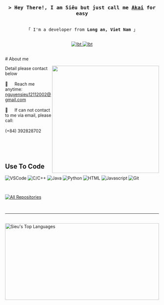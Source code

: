 <!-- Intro  -->
<h3 align="center">
 <samp>&gt; Hey There!, I am Siêu but just call me
  <b><a target="_blank" href="">Akai</a> for easy</b>
 </samp>
</h3>


<p align="center"> 
  <samp>
    <br>
    「 I'm a developer from <b>Long an, Viet Nam</b> 」
    <br>
    <br>
  </samp>
</p>

<p align="center">
 <a href="https://www.linkedin.com/in/nguyenquocsieu-akai/" target="_blank">
  <img src="https://img.shields.io/badge/LinkedIn-0077B5?style=for-the-badge&logo=linkedin&logoColor=white" alt="lbt"/>
 </a>
  
 <a href="https://www.facebook.com/toiQS" target="_blank">
  <img src="https://img.shields.io/badge/Facebook-20BEFF?&style=for-the-badge&logo=facebook&logoColor=white" alt="lbt"  />
  </a> 
</p>
<br />
<!-- About Section -->
 # About me
 
<p>
 <img align="right" width="350" src="https://media.giphy.com/media/v1.Y2lkPTc5MGI3NjExbW12MHd3MjJmMXFodHIzdnhpMHR4Ym9vOHZobXUyeW02ank2bTl1bCZlcD12MV9naWZzX3NlYXJjaCZjdD1n/lSTNj6Az2DoD4QG8mK/giphy.gif"/>
  

 Detail please contact below<br/><br/>
 📧 &emsp; Reach me anytime: nguyensieu12112002@gmail.com<br/><br/>
 💬 &emsp; If can not contact to me via email, please call:<br/><br/>
 (+84) 392828702

</p>

<br/>
<br/>
<br/>

## Use To Code
![VSCode](https://img.shields.io/badge/Visual_Studio-0078d7?style=for-the-badge&logo=visual%20studio&logoColor=white)
![C/C++](https://img.shields.io/badge/-c++-black?logo=c%2B%2B&style=social)
![Java](https://img.shields.io/badge/Java-ED8B00?style=for-the-badge&logo=openjdk&logoColor=white)
![Python](https://img.shields.io/badge/python-3670A0?style=for-the-badge&logo=python&logoColor=ffdd54)
![HTML](https://img.shields.io/badge/HTML5-E34F26?style=for-the-badge&logo=html5&logoColor=white)
![Javascript](https://img.shields.io/badge/Javascript-F0DB4F?style=for-the-badge&labelColor=black&logo=javascript&logoColor=F0DB4F)
![Git](https://img.shields.io/badge/Git-F05032?style=for-the-badge&logo=git&logoColor=white)

<br/>

<p align="left">
  <a href="https://github.com/toiQS?tab=repositories" target="_blank"><img alt="All Repositories" title="All Repositories" src="https://img.shields.io/badge/-All%20Repos-2962FF?style=for-the-badge&logo=koding&logoColor=white"/></a>
</p>

<br/>
<hr/>
<br/>


<a>
  <a href="https://github.com/toiQS"><img alt="Sieu's Top Languages" src="https://denvercoder1-github-readme-stats.vercel.app/api/top-langs/?username=toiQS&langs_count=8&layout=compact&theme=react&border_color=7F3FBF&bg_color=0D1117&title_color=F85D7F&icon_color=F8D866" height="250px" width="100%%"/></a>
  <br/>
</a>
